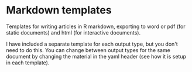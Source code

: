 # Markdown templates

Templates for writing articles in R markdown, exporting to word or pdf (for static documents) and html (for interactive documents).

I have included a separate template for each output type, but you don't need to do this. You can change between output types for the same document by changing the material in the yaml header (see how it is setup in each template). 
